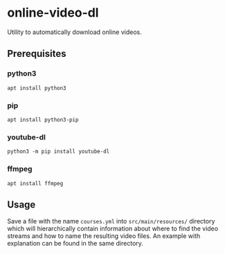 # online-video-dl
Utility to automatically download online videos.

## Prerequisites

### python3

```shell
apt install python3
```

### pip

```shell
apt install python3-pip
```

### youtube-dl

```shell
python3 -m pip install youtube-dl
```

### ffmpeg

```shell
apt install ffmpeg
```

## Usage

Save a file with the name `courses.yml` into `src/main/resources/` directory
which will hierarchically contain information about where to find the
video streams and how to name the resulting video files. An example
with explanation can be found in the same directory.
